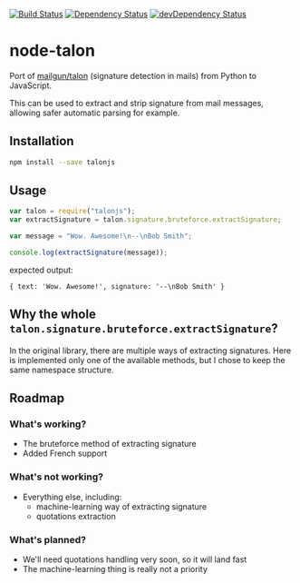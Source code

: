 [![Build Status](https://travis-ci.org/lmtm/node-talon.svg)](https://travis-ci.org/lmtm/node-talon) [![Dependency Status](https://david-dm.org/lmtm/node-talon.png)](https://david-dm.org/lmtm/node-talon) [![devDependency Status](https://david-dm.org/lmtm/node-talon/dev-status.png)](https://david-dm.org/lmtm/node-talon#info=devDependencies)

node-talon
==========

Port of [mailgun/talon](https://github.com/mailgun/talon) (signature detection in mails) from Python to JavaScript.

This can be used to extract and strip signature from mail messages, allowing safer automatic parsing for example.

Installation
------------

```sh
npm install --save talonjs
```

Usage
-----

```js
var talon = require("talonjs");
var extractSignature = talon.signature.bruteforce.extractSignature;

var message = "Wow. Awesome!\n--\nBob Smith";

console.log(extractSignature(message));
```

expected output:

```
{ text: 'Wow. Awesome!', signature: '--\nBob Smith' }
```

Why the whole `talon.signature.bruteforce.extractSignature`?
------------------------------------------------------------

In the original library, there are multiple ways of extracting signatures. Here is implemented only one of the available methods, but I chose to keep the same namespace structure.

Roadmap
-------

### What's working?

* The bruteforce method of extracting signature
* Added French support

### What's not working?

* Everything else, including:
  * machine-learning way of extracting signature
  * quotations extraction

### What's planned?

* We'll need quotations handling very soon, so it will land fast
* The machine-learning thing is really not a priority
